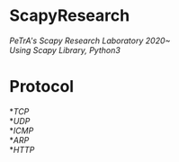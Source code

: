 # ScapyResearch   
_PeTrA's Scapy Research Laboratory 2020~_   
_Using Scapy Library, Python3_   

# Protocol
*_TCP_   
*_UDP_   
*_ICMP_  
*_ARP_   
*_HTTP_   

